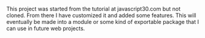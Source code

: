 This project was started from the tutorial at javascript30.com but not cloned. From there I have customized it and added some features.
This will eventually be made into a module or some kind of exportable package that I can use in future web projects. 
